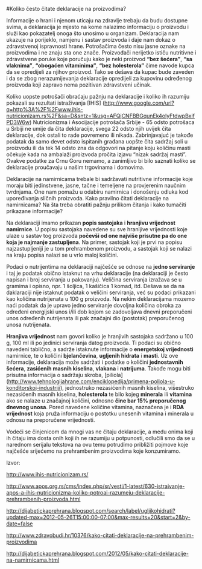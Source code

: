 #Koliko često čitate deklaracije na proizvodima?

Informacije o hrani i njenom uticaju na zdravlje trebaju da budu dostupne svima, a deklaracija je mjesto na kome nalazimo informaciju o proizvodu i služi kao pokazatelj onoga što unosimo u organizam.
Deklaracija nam ukazuje na porijeklo, namjenu i sastav proizvoda i daje nam dokaz o zdravstvenoj ispravnosti hrane. 
Potrošačima često nisu jasne oznake na proizvodima i ne znaju sta one znače. Proizvođači nerijetko ističu nutritivne i zdravstvene poruke koje poručuju kako je neki proizvod **“bez šećera”**, **“sa vlaknima”**, **“obogaćen vitaminima”**, **“bez holesterola”** čime navode kupca da se opredijeli za njihov proizvod. Tako se dešava da kupac bude zaveden i da se zbog nerazumijevanja deklaracije opredijeli za kupovinu određenog proizvoda koji zapravo nema pozitivan zdravstveni učinak.

Koliko uopste potrošači obraćaju pažnju na deklaracije i koliko ih razumiju pokazali su rezultati istraživanja [IHIS] (http://www.google.com/url?q=http%3A%2F%2Fwww.ihis-nutricionizam.rs%2F&sa=D&sntz=1&usg=AFQjCNFBBGqunEk4olyFtdwpBxifPD3W6w) Nutricionizma i Asocijacije potrošača Srbije - 65 odsto potrošaca u Srbiji ne umije da čita deklaracije, svega 22 odsto njih uvijek čita deklaracije, dok ostali to rade povremeno ili nikada. Zabrinjavajuć je takođe  podatak da samo devet odsto ispitanih građana uopšte čita sadržaj soli u proizvodu ili da tek 14 odsto zna da odgovori na pitanje koju količinu masti očekuje kada na ambalaži proizvoda pročita izjavu “nizak sadržaj masti”. Ovakve podatke za Crnu Goru nemamo, a zanimljivo bi bilo saznati koliko se deklaracije proučavaju u našim trgovinama i domovima.

Deklaracije na namirnicama trebale bi sadržavati nutritivne informacije koje moraju biti jedinstvene, jasne, tačne i temeljene na provjerenim naučnim tvrdnjama. One nam pomažu u odabiru namirnica i donošenju odluka kod upoređivanja sličnih proizvoda. Kako pravilno čitati deklaracije na namirnicama? Na šta treba obratiti pažnju prilikom čitanja i kako tumačiti prikazane informacije?

Na deklaraciji imamo prikazan **popis sastojaka** i **hranjivu vrijednost namirnice**. U popisu sastojaka navedene su sve hranljive vrijednosti  koje ulaze u sastav tog proizvoda **počevši od one najviše prisutne pa do one koja je najmanje zastupljena**. Na primer, sastojak koji je prvi na popisu najzastupljeniji je u tom prehrambenom proizvodu, a sastojak koji se nalazi na kraju popisa nalazi se u vrlo maloj količini.

Podaci o nutrijentima na deklaraciji najčešće se odnose na **jedno serviranje** i taj je podatak obično istaknut na vrhu deklaracije (na deklaraciji je često napisan i broj serviranja u pakovanju). Veličina serviranja izražava se u gramima i opisno, npr. 1 šoljica, 1 kašičica 1 komad, itd.  Dešava se da na daklaraciji nije istaknut podatak o veličini serviranja, već su podaci prikazani kao količina nutrijenata u 100 g proizvoda. Na nekim deklaracijama mozemo naći podatak da je upravo jedno serviranje dovoljna količina obroka za određeni energijski unos i/ili dob kojom se zadovoljava dnevni preporučeni unos određenih nutrijenata ili pak značajni dio (postotak) preporučenog unosa nutrijenata. 

**Hranjiva vrijednost** nam govori koliko je hranjivih sastojaka sadržano u 100 g, 100 ml ili po jedinici serviranja datog proizvoda. Ti podaci su obično navedeni tablično, a sadrže istaknute informacije o **energetskoj vrijednosti** namirnice, te o količini **bjelančevina**, **ugljenih hidrata** i **masti**. Uz ove informacije, deklaracija može sadržati i podatke o količini **jednostavnih šećera**, **zasićenih masnih kiselina**, **vlakana** i **natrijuma**. Takođe mogu biti prisutna informacija o sadržaju skroba, [piliola] (http://www.tehnologijahrane.com/enciklopedija/primena-poliola-u-konditorskoj-industriji), jednostruko nezasićenih masnih kiselina, višestruko nezasićenih masnih kiselina, **holesterola** te bilo kojeg **minerala** ili **vitamina** ako se nalaze u značajnoj količini, odnosno **čine bar 15% preporučenog dnevnog unosa**. Pored navedene količine vitamina, naznačena je i **RDA vrijednost** koja pruža informaciju o postotku unesenih vitamina i minerala u odnosu na preporučene vrijednosti.

Vodeći se činjenicom da mnogi vas ne čitaju deklaracije, a među onima koji ih čitaju ima dosta onih koji ih ne razumiju u potpunosti, odlučili smo da se u narednom serijalu tekstova na ovu temu potrudimo približiti pojmove koje najčešće srijećemo na prehrambenim proizvodima koje konzumiramo.



Izvor:

http://www.ihis-nutricionizam.rs/

http://www.apos.org.rs/cms/index.php/sr/vesti/1-latest/630-istraivanje-apos-a-ihis-nutricionizma-koliko-potroai-razumeju-deklaracije-prehrambenih-proizvoda.html

http://dijabetickaprehrana.blogspot.com/search/label/ugljikohidrati?updated-max=2012-05-26T15:00:00-07:00&max-results=20&start=2&by-date=false

http://www.zdravobudi.hr/10376/kako-citati-deklaracije-na-prehrambenim-proizvodima

http://dijabetickaprehrana.blogspot.com/2012/05/kako-citati-deklaracije-na-namirnicama.html

